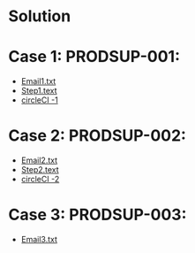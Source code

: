 # Solution




Case 1: PRODSUP-001:
====================
* [Email1.txt](https://github.com/DevendraMeena1/Solution/blob/master/Email1.txt)
* [Step1.text](https://github.com/DevendraMeena1/Solution/blob/master/Step1.txt)
* [circleCI -1](https://circleci.com/gh/DevendraMeena1/podam/21)


Case 2: PRODSUP-002:
====================
* [Email2.txt](https://github.com/DevendraMeena1/Solution/blob/master/Email2.txt)
* [Step2.text](https://github.com/DevendraMeena1/Solution/blob/master/Step2.txt)
* [circleCI -2](https://circleci.com/gh/DevendraMeena1/commons-csv/)



Case 3: PRODSUP-003:
====================
* [Email3.txt](https://github.com/DevendraMeena1/Solution/blob/master/Email3.txt)

